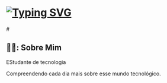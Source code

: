 
<h1><a href="https://git.io/typing-svg"><img src="https://readme-typing-svg.herokuapp.com?font=Fira+Code&weight=500&pause=1000&color=79463D74&background=FFFFFF00&center=verdadeiro&vCenter=falso&repeat=verdadeiro&random=falso&width=435&lines=Ol%C3%A1%2C+sou+a+Gabrielly" alt="Typing SVG" /></a></h1>
 #
<h2> 👻🤍: Sobre Mim </h2>

<div>
  <p>EStudante de tecnologia</p>
</div>
Compreendendo cada dia mais sobre esse mundo tecnológico.
